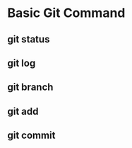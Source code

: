 # Basic Git Command

## git status <a id="git-status"></a>

## git log <a id="git-log"></a>

## git branch <a id="git-branch"></a>

## git add <a id="git-add"></a>

## git commit <a id="git-commit"></a>

